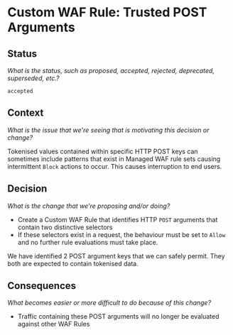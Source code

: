 # Custom WAF Rule: Trusted POST Arguments
## Status
_What is the status, such as proposed, accepted, rejected, deprecated, superseded, etc.?_

`accepted`

## Context
_What is the issue that we're seeing that is motivating this decision or change?_

Tokenised values contained within specific HTTP POST keys can sometimes include patterns that exist in Managed WAF rule
sets causing intermittent `Block` actions to occur. This causes interruption to end users.

## Decision
_What is the change that we're proposing and/or doing?_

- Create a Custom WAF Rule that identifies HTTP `POST` arguments that contain two distinctive selectors
- If these selectors exist in a request, the behaviour must be set to `Allow` and no further rule evaluations
must take place.

We have identified 2 POST argument keys that we can safely permit. They both are expected to contain tokenised data.

## Consequences
_What becomes easier or more difficult to do because of this change?_

- Traffic containing these POST arguments will no longer be evaluated against other WAF Rules
